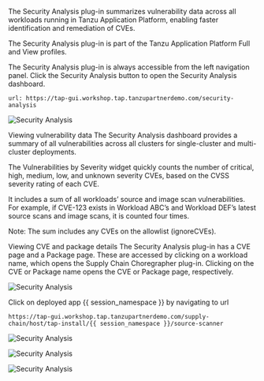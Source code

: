
The Security Analysis plug-in summarizes vulnerability data across all workloads running in Tanzu Application Platform, enabling faster identification and remediation of CVEs.

The Security Analysis plug-in is part of the Tanzu Application Platform Full and View profiles.

The Security Analysis plug-in is always accessible from the left navigation panel. Click the Security Analysis button to open the Security Analysis dashboard.

```dashboard:open-url
url: https://tap-gui.workshop.tap.tanzupartnerdemo.com/security-analysis
```

![Security Analysis](images/SA-1.png)

Viewing vulnerability data
The Security Analysis dashboard provides a summary of all vulnerabilities across all clusters for single-cluster and multi-cluster deployments.

The Vulnerabilities by Severity widget quickly counts the number of critical, high, medium, low, and unknown severity CVEs, based on the CVSS severity rating of each CVE.

It includes a sum of all workloads’ source and image scan vulnerabilities. For example, if CVE-123 exists in Workload ABC’s and Workload DEF’s latest source scans and image scans, it is counted four times.

Note: The sum includes any CVEs on the allowlist (ignoreCVEs).

Viewing CVE and package details
The Security Analysis plug-in has a CVE page and a Package page. These are accessed by clicking on a workload name, which opens the Supply Chain Choregrapher plug-in. Clicking on the CVE or Package name opens the CVE or Package page, respectively.

![Security Analysis](images/SA-2.png)

Click on deployed app {{ session_namespace }} by navigating to url

```dashboard:open-url
https://tap-gui.workshop.tap.tanzupartnerdemo.com/supply-chain/host/tap-install/{{ session_namespace }}/source-scanner
```

![Security Analysis](images/SA-3.png)


![Security Analysis](images/SA-4.png)


![Security Analysis](images/SA-5.png)
